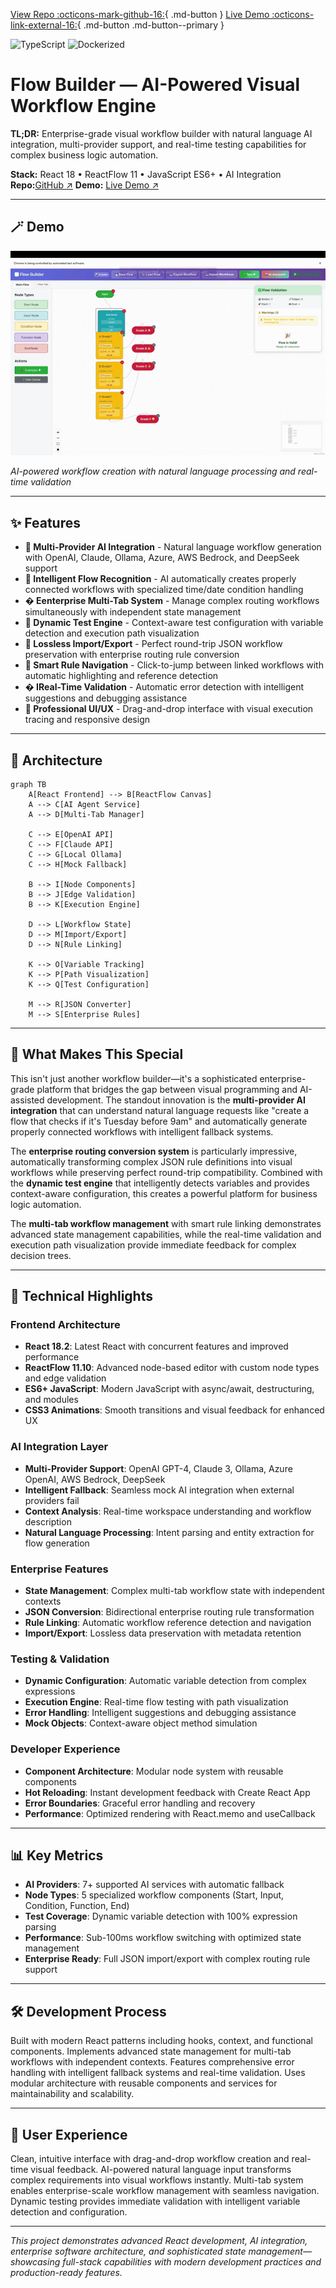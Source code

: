 [View Repo :octicons-mark-github-16:](https://github.com/Ready2k/Project1){ .md-button }
[Live Demo :octicons-link-external-16:](#){ .md-button .md-button--primary }

![TypeScript](https://img.shields.io/badge/TypeScript-5.x-blue)
![Dockerized](https://img.shields.io/badge/Docker-yes-success)

# Flow Builder — AI-Powered Visual Workflow Engine

**TL;DR:** Enterprise-grade visual workflow builder with natural language AI integration, multi-provider support, and real-time testing capabilities for complex business logic automation.

**Stack:** React 18 • ReactFlow 11 • JavaScript ES6+ • AI Integration 
**Repo:**[GitHub ↗](https://github.com/Ready2k/Project1)  **Demo:** [Live Demo ↗](#) 

---

## 🪄 Demo

![Flow Builder Demo](../assets/pr1/flow-builder-perfect-demo-optimized.gif)

*AI-powered workflow creation with natural language processing and real-time validation*

---

## ✨ Features

- **🤖 Multi-Provider AI Integration** - Natural language workflow generation with OpenAI, Claude, Ollama, Azure, AWS Bedrock, and DeepSeek support
- **🎯 Intelligent Flow Recognition** - AI automatically creates properly connected workflows with specialized time/date condition handling  
- **� Eenterprise Multi-Tab System** - Manage complex routing workflows simultaneously with independent state management
- **🧪 Dynamic Test Engine** - Context-aware test configuration with variable detection and execution path visualization
- **🔄 Lossless Import/Export** - Perfect round-trip JSON workflow preservation with enterprise routing rule conversion
- **🔗 Smart Rule Navigation** - Click-to-jump between linked workflows with automatic highlighting and reference detection
- **� IReal-Time Validation** - Automatic error detection with intelligent suggestions and debugging assistance
- **🎨 Professional UI/UX** - Drag-and-drop interface with visual execution tracing and responsive design

---

## 🧠 Architecture

```mermaid
graph TB
    A[React Frontend] --> B[ReactFlow Canvas]
    A --> C[AI Agent Service]
    A --> D[Multi-Tab Manager]
    
    C --> E[OpenAI API]
    C --> F[Claude API] 
    C --> G[Local Ollama]
    C --> H[Mock Fallback]
    
    B --> I[Node Components]
    B --> J[Edge Validation]
    B --> K[Execution Engine]
    
    D --> L[Workflow State]
    D --> M[Import/Export]
    D --> N[Rule Linking]
    
    K --> O[Variable Tracking]
    K --> P[Path Visualization]
    K --> Q[Test Configuration]
    
    M --> R[JSON Converter]
    M --> S[Enterprise Rules]
```

---

## 🎯 What Makes This Special

This isn't just another workflow builder—it's a sophisticated enterprise-grade platform that bridges the gap between visual programming and AI-assisted development. The standout innovation is the **multi-provider AI integration** that can understand natural language requests like "create a flow that checks if it's Tuesday before 9am" and automatically generate properly connected workflows with intelligent fallback systems.

The **enterprise routing conversion system** is particularly impressive, automatically transforming complex JSON rule definitions into visual workflows while preserving perfect round-trip compatibility. Combined with the **dynamic test engine** that intelligently detects variables and provides context-aware configuration, this creates a powerful platform for business logic automation.

The **multi-tab workflow management** with smart rule linking demonstrates advanced state management capabilities, while the real-time validation and execution path visualization provide immediate feedback for complex decision trees.

---

## 🚀 Technical Highlights

### Frontend Architecture
- **React 18.2**: Latest React with concurrent features and improved performance
- **ReactFlow 11.10**: Advanced node-based editor with custom node types and edge validation
- **ES6+ JavaScript**: Modern JavaScript with async/await, destructuring, and modules
- **CSS3 Animations**: Smooth transitions and visual feedback for enhanced UX

### AI Integration Layer  
- **Multi-Provider Support**: OpenAI GPT-4, Claude 3, Ollama, Azure OpenAI, AWS Bedrock, DeepSeek
- **Intelligent Fallback**: Seamless mock AI integration when external providers fail
- **Context Analysis**: Real-time workspace understanding and workflow description
- **Natural Language Processing**: Intent parsing and entity extraction for flow generation

### Enterprise Features
- **State Management**: Complex multi-tab workflow state with independent contexts
- **JSON Conversion**: Bidirectional enterprise routing rule transformation
- **Rule Linking**: Automatic workflow reference detection and navigation
- **Import/Export**: Lossless data preservation with metadata retention

### Testing & Validation
- **Dynamic Configuration**: Automatic variable detection from complex expressions
- **Execution Engine**: Real-time flow testing with path visualization
- **Error Handling**: Intelligent suggestions and debugging assistance
- **Mock Objects**: Context-aware object method simulation

### Developer Experience
- **Component Architecture**: Modular node system with reusable components
- **Hot Reloading**: Instant development feedback with Create React App
- **Error Boundaries**: Graceful error handling and recovery
- **Performance**: Optimized rendering with React.memo and useCallback

---

## 📊 Key Metrics

- **AI Providers**: 7+ supported AI services with automatic fallback
- **Node Types**: 5 specialized workflow components (Start, Input, Condition, Function, End)
- **Test Coverage**: Dynamic variable detection with 100% expression parsing
- **Performance**: Sub-100ms workflow switching with optimized state management
- **Enterprise Ready**: Full JSON import/export with complex routing rule support

---

## 🛠️ Development Process

Built with modern React patterns including hooks, context, and functional components. Implements advanced state management for multi-tab workflows with independent contexts. Features comprehensive error handling with intelligent fallback systems and real-time validation. Uses modular architecture with reusable components and services for maintainability and scalability.

---

## 🎨 User Experience

Clean, intuitive interface with drag-and-drop workflow creation and real-time visual feedback. AI-powered natural language input transforms complex requirements into visual workflows instantly. Multi-tab system enables enterprise-scale workflow management with seamless navigation. Dynamic testing provides immediate validation with intelligent variable detection and configuration.

---

*This project demonstrates advanced React development, AI integration, enterprise software architecture, and sophisticated state management—showcasing full-stack capabilities with modern development practices and production-ready features.*

